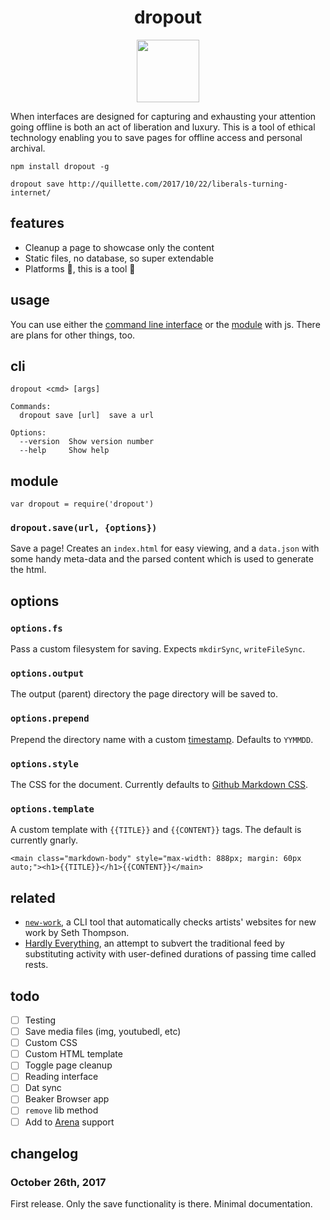 <h1 align="center">dropout</h1>

<p align="center"><a href="https://www.are.na/emma-rae-norton/big-data-no-thanks"><img align="center" src="https://d2w9rnfcy7mm78.cloudfront.net/989416/large_763dc9142432e03b75e5c9362c12031b.jpg" width="100" height="auto"></a></p>

When interfaces are designed for capturing and exhausting your attention going offline is both an act of liberation and luxury. This is a tool of ethical technology enabling you to save pages for offline access and personal archival.

```
npm install dropout -g

dropout save http://quillette.com/2017/10/22/liberals-turning-internet/
```

## features

- Cleanup a page to showcase only the content
- Static files, no database, so super extendable
- Platforms 🖕, this is a tool 🎉

## usage

You can use either the [command line interface](#cli) or the [module](#module) with js. There are plans for other things, too.

## cli

```
dropout <cmd> [args]

Commands:
  dropout save [url]  save a url

Options:
  --version  Show version number
  --help     Show help
```

## module

```
var dropout = require('dropout')
```

### `dropout.save(url, {options})`

Save a page! Creates an `index.html` for easy viewing, and a `data.json` with some handy meta-data and the parsed content which is used to generate the html.

## options

### `options.fs`

Pass a custom filesystem for saving. Expects `mkdirSync`, `writeFileSync`.

### `options.output`

The output (parent) directory the page directory will be saved to.

### `options.prepend`

Prepend the directory name with a custom [timestamp](https://www.npmjs.com/package/time-stamp). Defaults to `YYMMDD`.

### `options.style`

The CSS for the document. Currently defaults to [Github Markdown CSS](https://github.com/sindresorhus/github-markdown-css).

### `options.template`

A custom template with `{{TITLE}}` and `{{CONTENT}}` tags. The default is currently gnarly.

```
<main class="markdown-body" style="max-width: 888px; margin: 60px auto;"><h1>{{TITLE}}</h1>{{CONTENT}}</main>
```

## related

- [`new-work`](https://github.com/s3ththompson/new-work), a CLI tool that automatically checks artists' websites for new work by Seth Thompson.
- [Hardly Everything](http://hardlyeverything.com), an attempt to subvert the traditional feed by substituting activity with user-defined durations of passing time called rests.

## todo

- [ ] Testing
- [ ] Save media files (img, youtubedl, etc)
- [ ] Custom CSS
- [ ] Custom HTML template
- [ ] Toggle page cleanup
- [ ] Reading interface
- [ ] Dat sync
- [ ] Beaker Browser app
- [ ] `remove` lib method
- [ ] Add to [Arena](https://are.na) support

## changelog

### October 26th, 2017

First release. Only the save functionality is there. Minimal documentation.